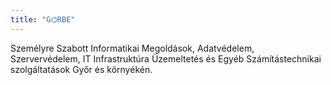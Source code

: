 ```yaml
---
title: "G⌬RBE"
---
```


Személyre Szabott Informatikai Megoldások, Adatvédelem, Szervervédelem, IT Infrastruktúra Üzemeltetés és Egyéb Számítástechnikai szolgáltatások Győr és környékén.

<!-- Rendszergazda szolgáltatás és Kiberbiztonság kis- és középvállalkozások részére Győrben és környékén.

Rendszergazda, Etikus Hacker, Go Fejlesztő

Személyre Szabott és Költséghatékony Rendszergazda Szolgáltatást vállalkozása számára Győr és környékén.
 
Kis- és Közepes méretű vállalkozások részére Informatikai Rendszergazda szolgáltatás nyújtása.

Informatikai Rendszergazda szolgáltatás nyújtása Kis- és Közepes méretű vállalkozások részére.

Informatika & Rendszergazda Szolgáltatások.

Győrben és vonzáskörzetében működő kis- és középvállalkozások, valamint szervezetek és önkormányzatok számára informatikai rendszerüzemeltetés és rendszergazda szolgáltatás.

Széleskörű és cégre szabható informatikai szolgáltatások, jól működő és költséghatékony informatikai háttér biztosítása.

Rendszergazda szolgáltatás, rendszerüzemeltetés kis- és középvállalatoknak Győr és környékén.

Egyedi igényekre szabott, biztonságos és hatékony informatikai megoldások kis- és középvállalkozások számára. -->